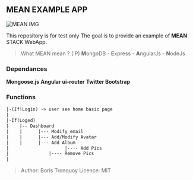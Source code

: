 ## MEAN EXAMPLE APP
![MEAN IMG](http://blog.onclickinnovations.com/wp-content/uploads/2016/12/mean.png)

This repository is for test only
The goal is to provide an example of **MEAN** STACK WebApp.

> What MEAN mean ? (:P)
> **M**ongoDB - **E**xpress - **A**ngularJs - **N**odeJs


### Dependances
**Mongoose.js**
**Angular ui-router**
**Twitter Bootstrap**


### Functions
```txt
|-(If!Login) -> user see home basic page
|
|-If(Loged)
|	 |-- Dashboard
|	 |		|--- Modify email
|	 |		|--- Add/Modify Avatar
|	 |		|--- Add Album
|  				      |---- Add Pics
|               |---- Remove Pics
|
```

>Author: Boris Tronquoy
>Licence: MIT
